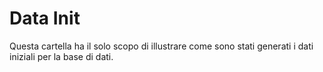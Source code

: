# Data Init

Questa cartella ha il solo scopo di illustrare come sono stati generati i dati iniziali per la base di dati.

